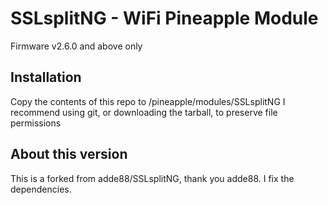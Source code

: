 # SSLsplitNG - WiFi Pineapple Module
 Firmware v2.6.0 and above only
 
 ## Installation
Copy the contents of this repo to /pineapple/modules/SSLsplitNG
I recommend using git, or downloading the tarball, to preserve file permissions


## About this version
This is a forked from adde88/SSLsplitNG, thank you adde88. I fix the dependencies. 

